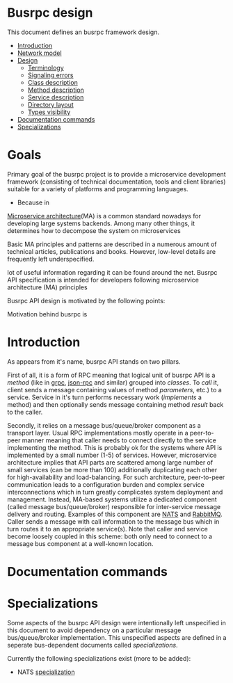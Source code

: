 # Busrpc design

This document defines an busrpc framework design.

* [Introduction](#introduction)
* [Network model](#network-model)
* [Design](#design)
  * [Terminology](#terminology)
  * [Signaling errors](#signaling-errors)
  * [Class description](#class-description)
  * [Method description](#method-description)
  * [Service description](#service-description)
  * [Directory layout](#directory-layout)
  * [Types visibility](#types-visibility)
* [Documentation commands](#documentation-commands)
* [Specializations](#specializations)

# Goals

Primary goal of the busrpc project is to provide a microservice development framework (consisting of technical documentation, tools and client libraries) suitable for a variety of platforms and programming languages.
* Because in 


[Microservice architecture](https://en.wikipedia.org/wiki/Microservices)(MA) is a common standard nowadays for developing large systems backends. Among many other things, it determines how to decompose the system on microservices 

 Basic MA principles and patterns are described in a numerous amount of technical articles, publications and books. However, low-level details are frequently left underspecified.



lot of useful information regarding it can be found around the net.
Busrpc API specification is intended for developers following microservice architecture (MA) principles 

Busrpc API design is motivated by the following points:

Motivation behind busrpc is 


# Introduction

As appears from it's name, busrpc API stands on two pillars.

First of all, it is a form of RPC meaning that logical unit of busrpc API is a *method* (like in [grpc](https://grpc.io/), [json-rpc](https://www.jsonrpc.org/) and similar) grouped into *classes*. To *call* it, client sends a message containing values of method *parameters*, etc.) to a service. Service in it's turn performs necessary work (*implements* a method) and then optionally sends message containing method *result* back to the caller.

Secondly, it relies on a message bus/queue/broker component as a transport layer. Usual RPC implementations mostly operate in a peer-to-peer manner meaning that caller needs to connect directly to the service implementing the method. This is probably ok for the systems where API is implemented by a small number (1-5) of services. However, microservice architecture implies that API parts are scattered among large number of small services (can be more than 100) additionally duplicating each other for high-availability and load-balancing. For such architecture, peer-to-peer communication leads to a configuration burden and complex service interconnections which in turn greatly complicates system deployment and management. Instead, MA-based systems utilize a dedicated component (called message bus/queue/broker) responsible for inter-service message delivery and routing. Examples of this component are [NATS](https://nats.io/) and [RabbitMQ](https://rabbitmq.com/). Caller sends a message with call information to the message bus which in turn routes it to an appropriate service(s). Note that caller and service become loosely coupled in this scheme: both only need to connect to a message bus component at a well-known location.

# Documentation commands

# Specializations

Some aspects of the busrpc API design were intentionally left unspecified in this document to avoid dependency on a particular message bus/queue/broker implementation. This unspecified aspects are defined in a seperate bus-dependent documents called *specializations*.

Currently the following specializations exist (more to be added):
* NATS [specialization](./docs/specializations/nats-busrpc.md)
